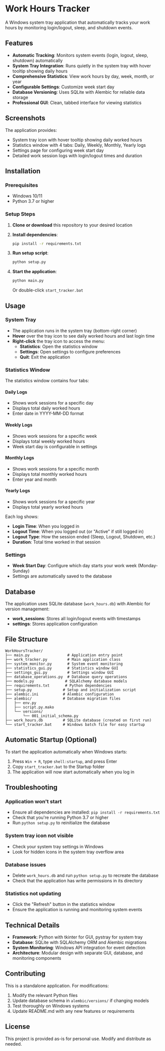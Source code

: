 # Work Hours Tracker

A Windows system tray application that automatically tracks your work hours by monitoring login/logout, sleep, and shutdown events.

## Features

- **Automatic Tracking**: Monitors system events (login, logout, sleep, shutdown) automatically
- **System Tray Integration**: Runs quietly in the system tray with hover tooltip showing daily hours
- **Comprehensive Statistics**: View work hours by day, week, month, or year
- **Configurable Settings**: Customize week start day
- **Database Versioning**: Uses SQLite with Alembic for reliable data storage
- **Professional GUI**: Clean, tabbed interface for viewing statistics

## Screenshots

The application provides:
- System tray icon with hover tooltip showing daily worked hours
- Statistics window with 4 tabs: Daily, Weekly, Monthly, Yearly logs
- Settings page for configuring week start day
- Detailed work session logs with login/logout times and duration

## Installation

### Prerequisites
- Windows 10/11
- Python 3.7 or higher

### Setup Steps

1. **Clone or download** this repository to your desired location

2. **Install dependencies**:
   ```bash
   pip install -r requirements.txt
   ```

3. **Run setup script**:
   ```bash
   python setup.py
   ```

4. **Start the application**:
   ```bash
   python main.py
   ```
   
   Or double-click `start_tracker.bat`

## Usage

### System Tray
- The application runs in the system tray (bottom-right corner)
- **Hover** over the tray icon to see daily worked hours and last login time
- **Right-click** the tray icon to access the menu:
  - **Statistics**: Open the statistics window
  - **Settings**: Open settings to configure preferences
  - **Quit**: Exit the application

### Statistics Window
The statistics window contains four tabs:

#### Daily Logs
- Shows work sessions for a specific day
- Displays total daily worked hours
- Enter date in YYYY-MM-DD format

#### Weekly Logs
- Shows work sessions for a specific week
- Displays total weekly worked hours
- Week start day is configurable in settings

#### Monthly Logs
- Shows work sessions for a specific month
- Displays total monthly worked hours
- Enter year and month

#### Yearly Logs
- Shows work sessions for a specific year
- Displays total yearly worked hours

Each log shows:
- **Login Time**: When you logged in
- **Logout Time**: When you logged out (or "Active" if still logged in)
- **Logout Type**: How the session ended (Sleep, Logout, Shutdown, etc.)
- **Duration**: Total time worked in that session

### Settings
- **Week Start Day**: Configure which day starts your work week (Monday-Sunday)
- Settings are automatically saved to the database

## Database

The application uses SQLite database (`work_hours.db`) with Alembic for version management:
- **work_sessions**: Stores all login/logout events with timestamps
- **settings**: Stores application configuration

## File Structure

```
WorkHoursTracker/
├── main.py                 # Application entry point
├── work_tracker.py         # Main application class
├── system_monitor.py       # System event monitoring
├── statistics_gui.py       # Statistics window GUI
├── settings_gui.py         # Settings window GUI
├── database_operations.py  # Database query operations
├── models.py              # SQLAlchemy database models
├── requirements.txt       # Python dependencies
├── setup.py              # Setup and initialization script
├── alembic.ini           # Alembic configuration
├── alembic/              # Database migration files
│   ├── env.py
│   ├── script.py.mako
│   └── versions/
│       └── 001_initial_schema.py
├── work_hours.db         # SQLite database (created on first run)
└── start_tracker.bat     # Windows batch file for easy startup
```

## Automatic Startup (Optional)

To start the application automatically when Windows starts:

1. Press `Win + R`, type `shell:startup`, and press Enter
2. Copy `start_tracker.bat` to the Startup folder
3. The application will now start automatically when you log in

## Troubleshooting

### Application won't start
- Ensure all dependencies are installed: `pip install -r requirements.txt`
- Check that you're running Python 3.7 or higher
- Run `python setup.py` to reinitialize the database

### System tray icon not visible
- Check your system tray settings in Windows
- Look for hidden icons in the system tray overflow area

### Database issues
- Delete `work_hours.db` and run `python setup.py` to recreate the database
- Check that the application has write permissions in its directory

### Statistics not updating
- Click the "Refresh" button in the statistics window
- Ensure the application is running and monitoring system events

## Technical Details

- **Framework**: Python with tkinter for GUI, pystray for system tray
- **Database**: SQLite with SQLAlchemy ORM and Alembic migrations
- **System Monitoring**: Windows API integration for event detection
- **Architecture**: Modular design with separate GUI, database, and monitoring components

## Contributing

This is a standalone application. For modifications:
1. Modify the relevant Python files
2. Update database schema in `alembic/versions/` if changing models
3. Test thoroughly on Windows systems
4. Update README.md with any new features or requirements

## License

This project is provided as-is for personal use. Modify and distribute as needed.